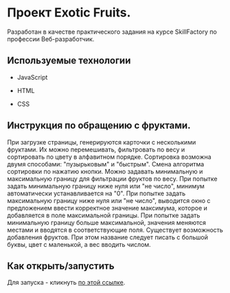 
# Проект Exotic Fruits.

Разработан в качестве практического задания на курсе SkillFactory по профессии Веб-разработчик.


## Используемые технологии

* JavaScript

* HTML

* CSS


## Инструкция по обращению с фруктами.

При загрузке страницы, генерируются карточки с несколькими фруктами. Их можно перемешивать, фильтровать по весу и сортировать по цвету в алфавитном порядке. 
Сортировка возможна двумя способами: "пузырьковым" и "быстрым". Смена алгоритма сортировки по нажатию кнопки. 
Можно задавать минимальную и максимальную границу для фильтрации фруктов по весу. При попытке задать минимальную границу ниже нуля или "не число", минимум автоматически устанавливается на "0". При попытке задать максимальную границу ниже нуля или "не число", выводится окно с предложением ввести корректное значение максимума, которое и добавляется в поле максимальной границы. При попытке задать минимальную границу больше максимальной, значения меняются местами и вводятся в соответствующие поля.
Существует возможность добавления фруктов. При этом название следует писать с большой буквы, цвет с маленькой, а вес вводить числом.


## Как открыть/запустить

Для запуска - кликнуть [по этой ссылке](https://agolovinov.github.io/Exotic_Fruits/).

